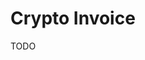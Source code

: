 # Crypto Invoice

<!--
https://www.radom.com/?r=0
https://cryptoinvoice.new
https://gilded.finance/products/payments/crypto-invoicing
https://electrocoin.eu/en/invoice-payment

https://www.belo.app/
-->

TODO
